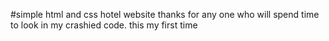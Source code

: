 #simple html and css hotel website
thanks for any one who will spend time to look in my crashied code.
this my first time
